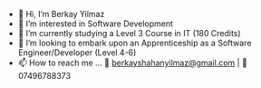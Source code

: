 - 👋 Hi, I’m Berkay Yilmaz
- 👀 I’m interested in Software Development   
- 🌱 I’m currently studying a Level 3 Course in IT (180 Credits)
- 💞️ I’m looking to embark upon an Apprenticeship as a Software Engineer/Developer (Level 4-6)
- 📫 How to reach me ... 📧 berkayshahanyilmaz@gmail.com | 📲 07496788373

